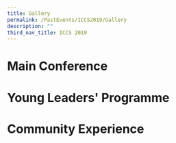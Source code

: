```yaml
---
title: Gallery
permalink: /PastEvents/ICCS2019/Gallery
description: ""
third_nav_title: ICCS 2019
---
```

# Main Conference


# Young Leaders' Programme


# Community Experience
